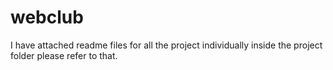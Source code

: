 # webclub

I have attached readme files for all the project individually inside the project folder please refer to that.
